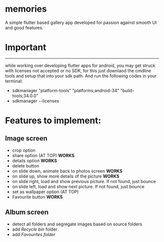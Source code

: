 # memories

A simple flutter based gallery app developed for passion against smooth UI and good features.

# Important
---
while working over developing flutter apps for android, you may get struck with licenses not accepted or no SDK, for this just downlaod the cmdline tools and setup that into your sdk path. And run the following codes in your terminal:
- sdkmanager "platform-tools" "platforms;android-34" "build-tools;34.0.0"
- sdkmanager --licenses

# Features to implement:
## Image screen
- crop option
- share option (AT TOP) **WORKS**
- details option **WORKS**
- delete button
- on slide down, animate back to photos screen **WORKS**
- on slide up, show more details of the picture **WORKS**
- on slide right, load and show previous picture. If not found, just bounce
- on slide left, load and show next picture. If not found, just bounce
- set as wallpaper option (AT TOP)
- Favourite button **WORKS**

## Album screen
- detect all folders and segregate images based on source folders
- add *Recycle bin* folder
- add *Favourites folder*